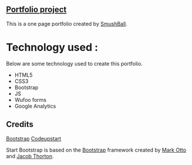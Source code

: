 ## [Portfolio project](http://smushball.github.io/Portfolio/) 

This is a one page portfolio created by [SmushBall](https://www.facebook.com/vicky.cse). 

# Technology used :

Below are some technology used to create this portfolio.
* HTML5
* CSS3
* Bootstrap
* JS
* Wufoo forms 
* Google Analytics

## Credits
[Bootstrap](http://getbootstrap.com/) 
[Codeupstart](http://codeupstart.com/) 

Start Bootstrap is based on the [Bootstrap](http://getbootstrap.com/) framework created by [Mark Otto](https://twitter.com/mdo) and [Jacob Thorton](https://twitter.com/fat).

